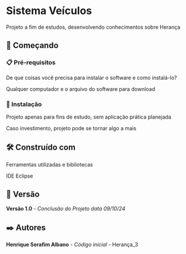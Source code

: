 # Sistema Veículos

Projeto a fim de estudos, desenvolvendo conhecimentos sobre Herança

## 🚀 Começando

### 📋 Pré-requisitos

De que coisas você precisa para instalar o software e como instalá-lo?

Qualquer computador e o arquivo do software para download

### 🔧 Instalação

Projeto apenas para fins de estudo, sem aplicação prática planejada

Caso investimento, projeto pode se tornar algo a mais

## 🛠️ Construído com

Ferramentas utilizadas e bibliotecas

IDE Eclipse

## 📌 Versão

**Versão 1.0** - *Conclusão do Projeto* *data 09/10/24*

## ✒️ Autores

**Henrique Serafim Albano** - *Código inicial* - Herança_3
